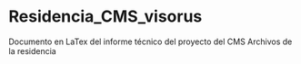 # Residencia_CMS_visorus
Documento en LaTex del informe técnico del proyecto del CMS
Archivos de la residencia
